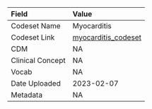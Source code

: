 |Field            |Value               |
|:----------------|:-------------------|
|Codeset Name     |Myocarditis         |
|Codeset Link     |[myocarditis_codeset](https://github.com/PEDSnet/Variable-Dictionary/blob/main/condition/myocarditis_codeset.csv)|
|CDM              |NA                  |
|Clinical Concept |NA                  |
|Vocab            |NA                  |
|Date Uploaded    |2023-02-07          |
|Metadata         |NA                  |
